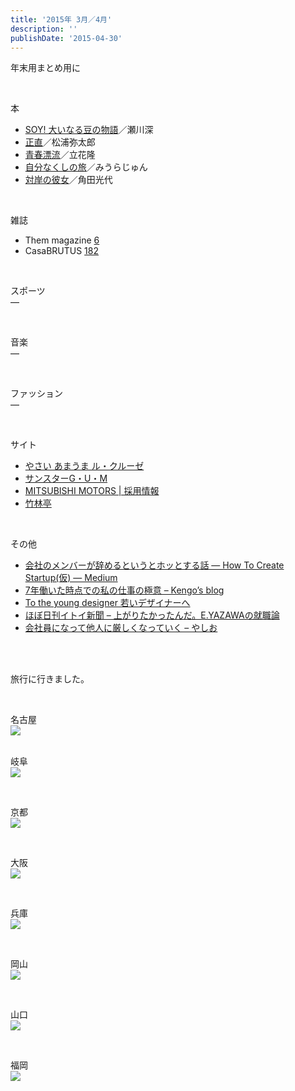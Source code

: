 ```yaml
---
title: '2015年 3月／4月'
description: ''
publishDate: '2015-04-30'
---
```


<p>年末用まとめ用に</p>
<p>&nbsp;</p>
<p>本</p>
<ul>
<li><a href="http://www.amazon.co.jp/dp/4480804560/">SOY! 大いなる豆の物語</a>／瀬川深</li>
<li><a href="http://www.amazon.co.jp/dp/4309023657/">正直</a>／松浦弥太郎</li>
<li><a href="http://www.amazon.co.jp/dp/4061842234/">青春漂流</a>／立花隆</li>
<li><a href="http://www.amazon.co.jp/dp/4344421000/">自分なくしの旅</a>／みうらじゅん</li>
<li><a href="http://www.amazon.co.jp/dp/4167672057/">対岸の彼女</a>／角田光代</li>
</ul>
<p>&nbsp;</p>
<p>雑誌</p>
<ul>
<li>Them magazine <a href="http://www.amazon.co.jp/dp/B00VAMQA4C/">6</a></li>
<li>CasaBRUTUS <a href="http://www.amazon.co.jp/dp/B00UXLY45S/">182</a></li>
</ul>
<p>&nbsp;</p>
<p>スポーツ<br>
―</p>
<p>&nbsp;</p>
<p>音楽<br>
―</p>
<p>&nbsp;</p>
<p>ファッション<br>
―</p>
<p>&nbsp;</p>
<p>サイト</p>
<ul>
<li><a href="http://www.lecreuset.jp/yasai/index.html">やさい あまうま ル・クルーゼ</a></li>
<li><a href="http://jp.sunstargum.com/">サンスターG・U・M</a></li>
<li><a href="http://www.mitsubishi-motors.com/jp/corporate/recruit/16/index.html">MITSUBISHI MOTORS | 採用情報</a></li>
<li><a href="http://www.chikurintei.jp/">竹林亭</a></li>
</ul>
<p>&nbsp;</p>
<p>その他</p>
<ul>
<li><a href="https://medium.com/how-to-create-startup/%E4%BC%9A%E7%A4%BE%E3%81%AE%E3%83%A1%E3%83%B3%E3%83%90%E3%83%BC%E3%81%8C%E8%BE%9E%E3%82%81%E3%82%8B%E3%81%A8%E3%81%84%E3%81%86%E3%81%A8%E3%83%9B%E3%83%83%E3%81%A8%E3%81%99%E3%82%8B%E8%A9%B1-b5db3b678fdd">会社のメンバーが辞めるというとホッとする話 — How To Create Startup(仮) — Medium</a></li>
<li><a href="http://blog.kengo-toda.jp/entry/2015/03/22/215005">7年働いた時点での私の仕事の極意 – Kengo’s blog</a></li>
<li><a href="https://plus.google.com/100211446257596665838/posts/J7A5HEo4YgW">To the young designer 若いデザイナーへ</a></li>
<li><a href="https://www.1101.com/job_study/yazawa/index.html">ほぼ日刊イトイ新聞 – 上がりたかったんだ。E.YAZAWAの就職論</a></li>
<li><a href="http://d.hatena.ne.jp/Yashio/20150303/1425362854">会社員になって他人に厳しくなっていく – やしお</a></li>
</ul>
<p>&nbsp;<br>
&nbsp;</p>
<p>旅行に行きました。</p>
<p>&nbsp;</p>
<p>名古屋<br>
<img decoding="async" src="/images/wp/1_nagoya.jpg"><br>
&nbsp;</p>
<p>岐阜<br>
<img decoding="async" src="/images/wp/2_gifu.jpg"></p>
<p>&nbsp;</p>
<p>京都<br>
<img decoding="async" src="/images/wp/3_kyoto.jpg"></p>
<p>&nbsp;</p>
<p>大阪<br>
<img decoding="async" src="/images/wp/4_osaka.jpg"></p>
<p>&nbsp;</p>
<p>兵庫<br>
<img decoding="async" src="/images/wp/5_hyogo.jpg"></p>
<p>&nbsp;</p>
<p>岡山<br>
<img decoding="async" src="/images/wp/6_okayama.jpg"></p>
<p>&nbsp;</p>
<p>山口<br>
<img decoding="async" src="/images/wp/7_yamaguchi.jpg"></p>
<p>&nbsp;</p>
<p>福岡<br>
<img decoding="async" src="/images/wp/8_fukuoka.jpg"></p>

